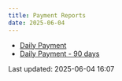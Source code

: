 ```yaml
---
title: Payment Reports
date: 2025-06-04
---
```


* [Daily Payment](/pages/reports/test/Daily-Payment.html)
* [Daily Payment - 90 days](/pages/reports/test/Daily-Payment-90-Days.html)

Last updated: 2025-06-04 16:07
